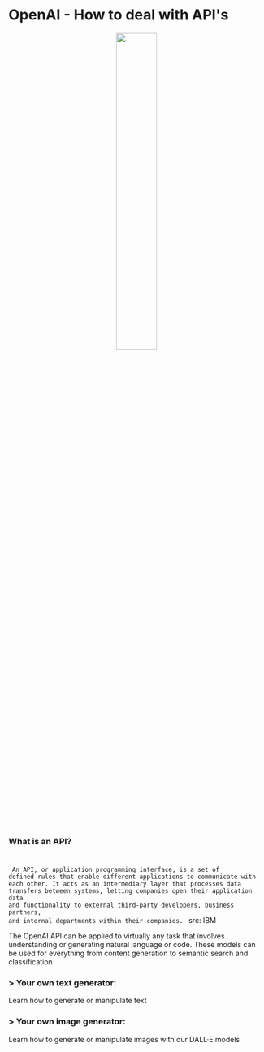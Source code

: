 # OpenAI - How to deal with API's
<div align='center'>
<img src="https://imgs.search.brave.com/T4DSowp-oCMR1Qmo2x07lvwASX7ackIFfHs_1fFDA4Y/rs:fit:1200:960:1/g:ce/aHR0cHM6Ly92ZW50/dXJlYmVhdC5jb20v/d3AtY29udGVudC91/cGxvYWRzLzIwMTkv/MDMvb3BlbmFpLTEu/cG5nP3pvb209MiZy/ZXNpemU9MTIwMCUy/QzYwMCZzdHJpcD1h/bGw" width=40%, height=40%/>
</div>

### What is an API?
#
<code> An API, or application programming interface, is a set of defined rules that enable different applications to communicate with each other. It acts as an intermediary layer that processes data transfers between systems, letting companies open their application data and functionality to external third-party developers, business partners, and internal departments within their companies. 
</code> src: IBM

The OpenAI API can be applied to virtually any task that involves understanding or generating natural language or code. 
These models can be used for everything from content generation to semantic search and classification.

### > Your own text generator:
Learn how to generate or manipulate text

### > Your own image generator: 
Learn how to generate or manipulate images with our DALL·E models

